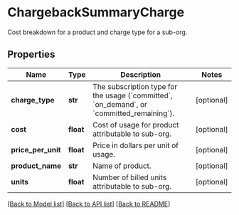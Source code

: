 # ChargebackSummaryCharge

Cost breakdown for a product and charge type for a sub-org.

## Properties
Name | Type | Description | Notes
------------ | ------------- | ------------- | -------------
**charge_type** | **str** | The subscription type for the usage (&#x60;committed&#x60;, &#x60;on_demand&#x60;, or &#x60;committed_remaining&#x60;). | [optional] 
**cost** | **float** | Cost of usage for product attributable to sub-org. | [optional] 
**price_per_unit** | **float** | Price in dollars per unit of usage. | [optional] 
**product_name** | **str** | Name of product. | [optional] 
**units** | **float** | Number of billed units attributable to sub-org. | [optional] 

[[Back to Model list]](README.md#documentation-for-models) [[Back to API list]](README.md#documentation-for-api-endpoints) [[Back to README]](README.md)


